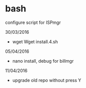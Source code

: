 # bash
configure script for ISPmgr

30/03/2016
- wget Wget install.4.sh

05/04/2016
- nano install, debug for billmgr

11/04/2016
- upgrade old repo without press Y
